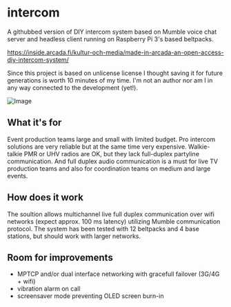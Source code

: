 # intercom
A githubbed version of DIY intercom system based on Mumble voice chat server and headless client running on Raspberry Pi 3's based beltpacks.

https://inside.arcada.fi/kultur-och-media/made-in-arcada-an-open-access-diy-intercom-system/

Since this project is based on unlicense license I thought saving it for future generations is worth 10 minutes of my time. I'm not an author nor am I in any way connected to the development (yet!). 

![Image](https://inside.arcada.fi/wp-content/uploads/2019/01/Nicke-intercom-650x348.png)

## What it's for

Event production teams large and small with limited budget. Pro intercom solutions are very reliable but at the same time very expensive. Walkie-talkie PMR or UHV radios are OK, but they lack full-duplex partyline communication. And full duplex audio communication is a must for live TV production teams and also for coordination teams on medium and large events. 

## How does it work
The soultion allows multichannel live full duplex communication over wifi networks (expect approx. 100 ms latency) utilizing Mumble communication protocol. The system has been tested with 12 beltpacks and 4 base stations, but should work with larger networks.

## Room for improvements
- MPTCP and/or dual interface networking with gracefull failover (3G/4G + wifi)
- vibration alarm on call
- screensaver mode preventing OLED screen burn-in
